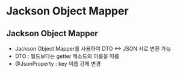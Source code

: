 # Jackson Object Mapper

## Jackson Object Mapper
- Jackson Object Mapper를 사용하여 DTO <-> JSON 서로 변환 가능
- DTO : 필드보다는 getter 메소드의 이름을 따름
- @JsonProperty : key 이름 강제 변경